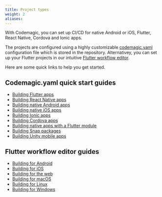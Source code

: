 ```yaml
---
title: Project types
weight: 2
aliases:
---
```


With Codemagic, you can set up CI/CD for native Android or iOS, Flutter, React Native, Cordova and Ionic apps. 

The projects are configured using a highly customizable [codemagic.yaml](/yaml/yaml) configuration file which is stored in the repository. Alternativey, you can set up your Flutter projects in our intuitive [Flutter workflow editor](/flutter/configuration/flutter-projects).

Here are some quick links to help you get started.

## Codemagic.yaml quick start guides

* [Building Flutter apps](/yaml-quick-start/building-a-flutter-app)
* [Building React Native apps](/yaml-quick-start/building-a-react-native-app)
* [Building native Android apps](/yaml-quick-start/building-a-native-android-app)
* [Building native iOS apps](/yaml-quick-start/building-a-native-ios-app)
* [Building Ionic apps](/yaml-quick-start/building-an-ionic-app)
* [Building Cordova apps](/yaml-quick-start/building-a-cordova-app)
* [Building native apps with a Flutter module](/yaml-quick-start/building_a_native_app_with_flutter_module)
* [Building Snap packages](/yaml-quick-start/building-a-snap-package)
* [Building Unity mobile apps](/yaml-quick-start/building-a-unity-app/)

## Flutter workflow editor guides

* [Building for Android](/flutter-configuration/flutter-projects/#building-android-apps)
* [Building for iOS](/flutter-configuration/flutter-projects/#building-ios-apps)
* [Building for the web](/flutter-configuration/flutter-projects/#building-web-apps)
* [Building for macOS](/flutter-configuration/flutter-projects/#building-macos-apps)
* [Building for Linux](/flutter-configuration/flutter-projects/#building-linux-apps)
* [Building for Windows](/flutter-configuration/flutter-projects/#building-windows-apps)
